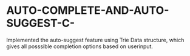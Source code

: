 # AUTO-COMPLETE-AND-AUTO-SUGGEST-C-
Implemented the auto-suggest feature using Trie Data structure, which gives all posssible completion options based on userinput.
